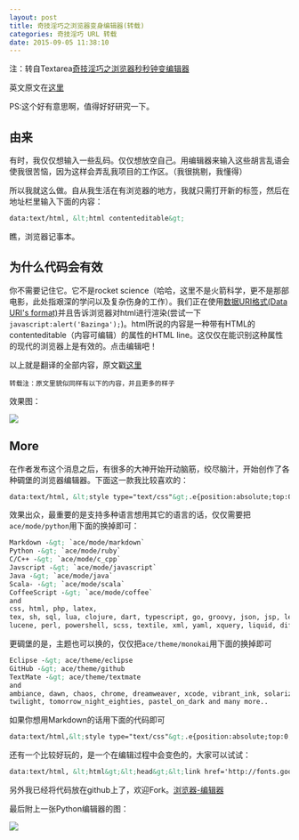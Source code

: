 ```yaml
---
layout: post
title: 奇技淫巧之浏览器变身编辑器(转载)
categories: 奇技淫巧 URL 转载
date: 2015-09-05 11:38:10
---
```


注：转自Textarea[奇技淫巧之浏览器秒秒钟变编辑器](https://www.textarea.com/voidy/qijiyinqiao-zhi-liulanqi-miao-miaozhong-bian-bianjiqi-79/)

英文原文在[这里](https://coderwall.com/p/lhsrcq/one-line-browser-notepad)

PS:这个好有意思啊，值得好好研究一下。

## 由来

有时，我仅仅想输入一些乱码。仅仅想放空自己。用编辑器来输入这些胡言乱语会使我很苦恼，因为这样会弄乱我项目的工作区。（我很挑剔，我懂得）

所以我就这么做。自从我生活在有浏览器的地方，我就只需打开新的标签，然后在地址栏里输入下面的内容：

```html
data:text/html, &lt;html contenteditable&gt;
```

瞧，浏览器记事本。

<!-- more -->

## 为什么代码会有效

你不需要记住它。它不是rocket science（哈哈，这里不是火箭科学，更不是那部电影，此处指艰深的学问以及复杂伤身的工作）。我们正在使用[数据URI格式(Data URI's format)](http://www.nczonline.net/blog/2009/10/27/data-uris-explained/)并且告诉浏览器对html进行渲染(尝试一下`javascript:alert('Bazinga');`)。html所说的内容是一种带有HTML的contenteditable（内容可编辑）的属性的HTML line。这仅仅在能识别这种属性的现代的浏览器上是有效的。点击编辑吧！

以上就是翻译的全部内容，原文戳[这里](https://coderwall.com/p/lhsrcq/one-line-browser-notepad)

    转载注：原文里貌似同样有以下的内容，并且更多的样子

效果图：

![](https://www.textarea.com/_image/1edacf59968dc9b49f05cfa2880c63ed.png)


## More

在作者发布这个消息之后，有很多的大神开始开动脑筋，绞尽脑汁，开始创作了各种碉堡的浏览器编辑器。下面这一款我比较喜欢的：

```html
data:text/html, &lt;style type="text/css"&gt;.e{position:absolute;top:0;right:0;bottom:0;left:0;}&lt;/style&gt;&lt;div class="e" id="editor"&gt;&lt;/div&gt;&lt;script src="http://d1n0x3qji82z53.cloudfront.net/src-min-noconflict/ace.js" type="text/javascript" charset="utf-8"&gt;&lt;/script&gt;&lt;script&gt;var e=ace.edit("editor");e.setTheme("ace/theme/monokai");e.getSession().setMode("ace/mode/java");&lt;/script&gt;
```

效果出众，最重要的是支持多种语言想用其它的语言的话，仅仅需要把`ace/mode/python`用下面的换掉即可：

```html 
Markdown -&gt; `ace/mode/markdown`
Python -&gt; `ace/mode/ruby`
C/C++ -&gt; `ace/mode/c_cpp`
Javscript -&gt; `ace/mode/javascript`
Java -&gt; `ace/mode/java`
Scala- -&gt; `ace/mode/scala`
CoffeeScript -&gt; `ace/mode/coffee`
and 
css, html, php, latex, 
tex, sh, sql, lua, clojure, dart, typescript, go, groovy, json, jsp, less, lisp, 
lucene, perl, powershell, scss, textile, xml, yaml, xquery, liquid, diff and many more...
```

更碉堡的是，主题也可以换的，仅仅把`ace/theme/monokai`用下面的换掉即可

```html 
Eclipse -&gt; ace/theme/eclipse
GitHub -&gt; ace/theme/github
TextMate -&gt; ace/theme/textmate
and 
ambiance, dawn, chaos, chrome, dreamweaver, xcode, vibrant_ink, solarized_dark, solarized_light, tomorrow, tomorrow_night, tomorrow_night_blue, 
twilight, tomorrow_night_eighties, pastel_on_dark and many more..
```

如果你想用Markdown的话用下面的代码即可

```html 
data:text/html,&lt;style type="text/css"&gt;.e{position:absolute;top:0;right:50%;bottom:0;left:0;} .c{position:absolute;overflow:auto;top:0;right:0;bottom:0;left:50%;}&lt;/style&gt;&lt;div class="e" id="editor"&gt;&lt;/div&gt;&lt;div class="c"&gt;&lt;/div&gt;&lt;script src="http://d1n0x3qji82z53.cloudfront.net/src-min-noconflict/ace.js" type="text/javascript" charset="utf-8"&gt;&lt;/script&gt;&lt;script src="http://cdnjs.cloudflare.com/ajax/libs/showdown/0.3.1/showdown.min.js"&gt;&lt;/script&gt;&lt;script&gt; function showResult(e){consoleEl.innerHTML=e}var e=ace.edit("editor");e.setTheme("ace/theme/monokai");e.getSession().setMode("ace/mode/markdown");var consoleEl=document.getElementsByClassName("c")[0];var converter=new Showdown.converter;e.commands.addCommand({name:"markdown",bindKey:{win:"Ctrl-M",mac:"Command-M"},exec:function(t){var n=e.getSession().getMode().$id;if(n=="ace/mode/markdown"){showResult(converter.makeHtml(t.getValue()))}},readOnly:true})&lt;/script&gt;
```

还有一个比较好玩的，是一个在编辑过程中会变色的，大家可以试试：

```html 
data:text/html, &lt;html&gt;&lt;head&gt;&lt;link href='http://fonts.googleapis.com/css?family=Open+Sans' rel='stylesheet' type='text/css'&gt;&lt;style type="text/css"&gt; html { font-family: "Open Sans" } * { -webkit-transition: all linear 1s; }&lt;/style&gt;&lt;script&gt;window.onload=function(){var e=false;var t=0;setInterval(function(){if(!e){t=Math.round(Math.max(0,t-Math.max(t/3,1)))}var n=(255-t*2).toString(16);document.body.style.backgroundColor="#ff"+n+""+n},1e3);var n=null;document.onkeydown=function(){t=Math.min(128,t+2);e=true;clearTimeout(n);n=setTimeout(function(){e=false},1500)}}&lt;/script&gt;&lt;/head&gt;&lt;body contenteditable style="font-size:2rem;line-height:1.4;max-width:60rem;margin:0 auto;padding:4rem;"&gt;
```

另外我已经将代码放在github上了，欢迎Fork。[浏览器-编辑器](https://github.com/Voidly/browser-notepad)

最后附上一张Python编辑器的图：

![](https://www.textarea.com/_image/f33a8f957e298ff42ccdd0a2f0b968a5.png)
